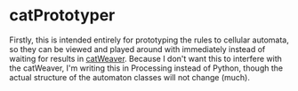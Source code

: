 # catPrototyper

Firstly, this is intended entirely for prototyping the rules to cellular automata, so they can be viewed and played around with immediately instead of waiting for results in [catWeaver](https://github.com/cSquaerd/catWeaver). Because I don't want this to interfere with the catWeaver, I'm writing this in Processing instead of Python, though the actual structure of the automaton classes will not change (much).
